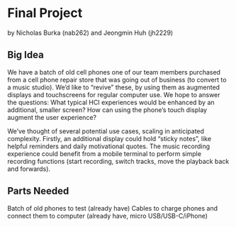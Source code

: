 # Final Project
by Nicholas Burka (nab262)
and Jeongmin Huh (jh2229)

## Big Idea

We have a batch of old cell phones one of our team members purchased from a cell phone repair store that was going out of business (to convert to a music studio). We’d like to “revive” these, by using them as augmented displays and touchscreens for regular computer use. We hope to answer the questions: What typical HCI experiences would be enhanced by an additional, smaller screen? How can using the phone’s touch display augment the user experience?

We’ve thought of several potential use cases, scaling in anticipated complexity. Firstly, an additional display could hold “sticky notes”, like helpful reminders and daily motivational quotes. The music recording experience could benefit from a mobile terminal to perform simple recording functions (start recording, switch tracks, move the playback back and forwards).


## Parts Needed
Batch of old phones to test (already have)
Cables to charge phones and connect them to computer (already have, micro USB/USB-C/iPhone)
